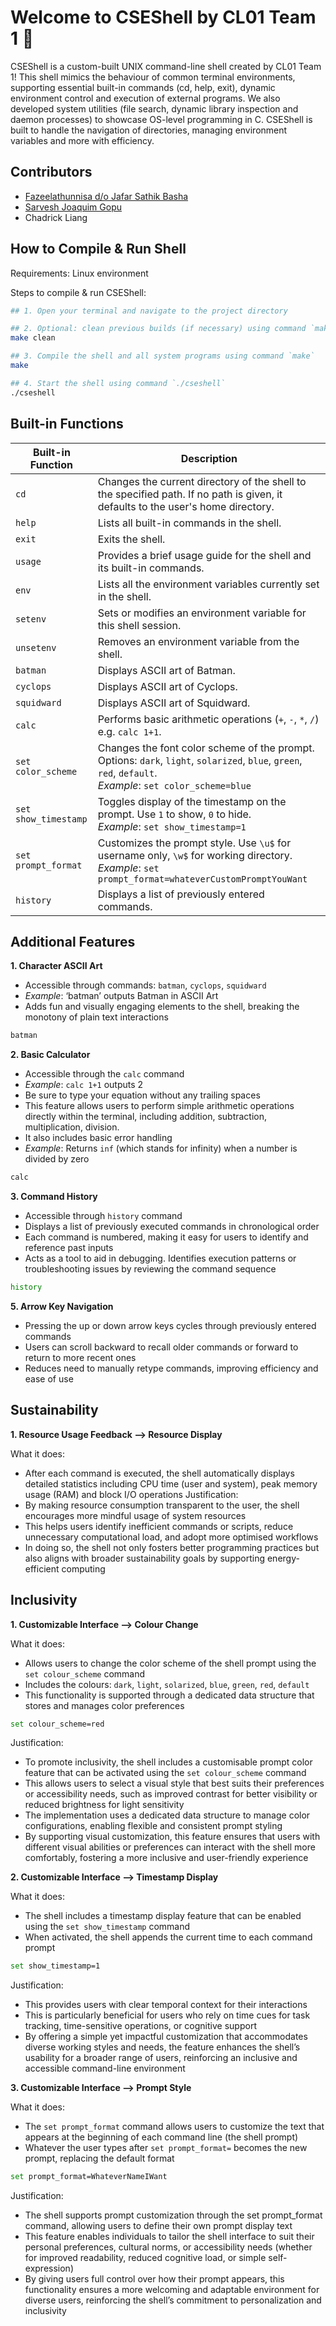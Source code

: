 # Welcome to CSEShell by CL01 Team 1 🐚

CSEShell is a custom-built UNIX command-line shell created by CL01 Team 1! This shell mimics the behaviour of common terminal environments, supporting essential built-in commands (cd, help, exit), dynamic environment control and execution of external programs. We also developed system utilities (file search, dynamic library inspection and daemon processes) to showcase OS-level programming in C. CSEShell is built to handle the navigation of directories, managing environment variables and more with efficiency. 

## Contributors
- [Fazeelathunnisa d/o Jafar Sathik Basha](https://github.com/iamfazeela)
- [Sarvesh Joaquim Gopu](https://github.com/TARDIGRADES-ARE-COOL)
- Chadrick Liang

## How to Compile & Run Shell 

Requirements: Linux environment

Steps to compile & run CSEShell:
```bash
## 1. Open your terminal and navigate to the project directory

## 2. Optional: clean previous builds (if necessary) using command `make clean`
make clean

## 3. Compile the shell and all system programs using command `make`
make

## 4. Start the shell using command `./cseshell`
./cseshell
```

## Built-in Functions 

| **Built-in Function**| **Description**                                                                                                                                                |
| -------------------- | -------------------------------------------------------------------------------------------------------------------------------------------------------------- |
| `cd`                 | Changes the current directory of the shell to the specified path. If no path is given, it defaults to the user's home directory.                               |
| `help`               | Lists all built-in commands in the shell.                                                                                                                      |
| `exit`               | Exits the shell.                                                                                                                                               |
| `usage`              | Provides a brief usage guide for the shell and its built-in commands.                                                                                          |
| `env`                | Lists all the environment variables currently set in the shell.                                                                                                |
| `setenv`             | Sets or modifies an environment variable for this shell session.                                                                                               |
| `unsetenv`           | Removes an environment variable from the shell.                                                                                                                |
| `batman`             | Displays ASCII art of Batman.                                                                                                                                  |
| `cyclops`            | Displays ASCII art of Cyclops.                                                                                                                                 |
| `squidward`          | Displays ASCII art of Squidward.                                                                                                                               |
| `calc`               | Performs basic arithmetic operations (`+`, `-`, `*`, `/`) e.g. `calc 1+1`.                                                                                     |
| `set color_scheme`   | Changes the font color scheme of the prompt. Options: `dark`, `light`, `solarized`, `blue`, `green`, `red`, `default`. <br> *Example*: `set color_scheme=blue` |
| `set show_timestamp` | Toggles display of the timestamp on the prompt. Use `1` to show, `0` to hide. <br> *Example*: `set show_timestamp=1`                                           |
| `set prompt_format`  | Customizes the prompt style. Use `\u$` for username only, `\w$` for working directory. <br> *Example*: `set prompt_format=whateverCustomPromptYouWant`         |
| `history`            | Displays a list of previously entered commands.                                                                                                                |

## Additional Features

**1. Character ASCII Art** 
  - Accessible through commands: `batman`, `cyclops`, `squidward`
  - *Example*: ‘batman’ outputs Batman in ASCII Art 
  - Adds fun and visually engaging elements to the shell, breaking the monotony of plain text interactions
```bash
batman
```

**2. Basic Calculator**
  - Accessible through the `calc` command
  - *Example*: `calc 1+1` outputs 2
  - Be sure to type your equation without any trailing spaces
  - This feature allows users to perform simple arithmetic operations directly within the terminal, including addition, subtraction, multiplication, division.
  - It also includes basic error handling
  - *Example*: Returns `inf` (which stands for infinity) when a number is divided by zero
```bash
calc
```

**3. Command History**
  - Accessible through `history` command
  - Displays a list of previously executed commands in chronological order
  - Each command is numbered, making it easy for users to identify and reference past inputs
  - Acts as a tool to aid in debugging. Identifies execution patterns or troubleshooting issues by reviewing the command sequence
```bash
history
```

**5. Arrow Key Navigation**
  - Pressing the up or down arrow keys cycles through previously entered commands
  - Users can scroll backward to recall older commands or forward to return to more recent ones
  - Reduces need to manually retype commands, improving efficiency and ease of use

## Sustainability 

**1. Resource Usage Feedback --> Resource Display**

What it does:
- After each command is executed, the shell automatically displays detailed statistics including CPU time (user and system), peak memory usage (RAM) and block I/O operations
Justification:
- By making resource consumption transparent to the user, the shell encourages more mindful usage of system resources
- This helps users identify inefficient commands or scripts, reduce unnecessary computational load, and adopt more optimised workflows
- In doing so, the shell not only fosters better programming practices but also aligns with broader sustainability goals by supporting energy-efficient computing

## Inclusivity 

**1. Customizable Interface --> Colour Change**

What it does:
- Allows users to change the color scheme of the shell prompt using the `set colour_scheme` command
- Includes the colours: `dark`, `light`, `solarized`, `blue`, `green`, `red`, `default`
- This functionality is supported through a dedicated data structure that stores and manages color preferences
```bash
set colour_scheme=red
```
Justification:
- To promote inclusivity, the shell includes a customisable prompt color feature that can be activated using the `set colour_scheme` command
- This allows users to select a visual style that best suits their preferences or accessibility needs, such as improved contrast for better visibility or reduced brightness for light sensitivity
- The implementation uses a dedicated data structure to manage color configurations, enabling flexible and consistent prompt styling
- By supporting visual customization, this feature ensures that users with different visual abilities or preferences can interact with the shell more comfortably, fostering a more inclusive and user-friendly experience

**2. Customizable Interface --> Timestamp Display**

What it does:
- The shell includes a timestamp display feature that can be enabled using the `set show_timestamp` command
- When activated, the shell appends the current time to each command prompt
```bash
set show_timestamp=1
```
Justification:
- This provides users with clear temporal context for their interactions
- This is particularly beneficial for users who rely on time cues for task tracking, time-sensitive operations, or cognitive support
- By offering a simple yet impactful customization that accommodates diverse working styles and needs, the feature enhances the shell’s usability for a broader range of users, reinforcing an inclusive and accessible command-line environment

**3. Customizable Interface --> Prompt Style**

What it does:
- The `set prompt_format` command allows users to customize the text that appears at the beginning of each command line (the shell prompt)
- Whatever the user types after `set prompt_format=` becomes the new prompt, replacing the default format
```bash
set prompt_format=WhateverNameIWant
```
Justification:
- The shell supports prompt customization through the set prompt_format command, allowing users to define their own prompt display text
- This feature enables individuals to tailor the shell interface to suit their personal preferences, cultural norms, or accessibility needs (whether for improved readability, reduced cognitive load, or simple self-expression) 
- By giving users full control over how their prompt appears, this functionality ensures a more welcoming and adaptable environment for diverse users, reinforcing the shell’s commitment to personalization and inclusivity

